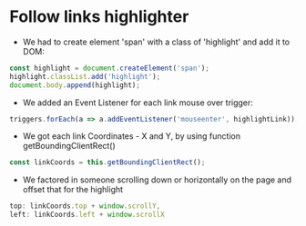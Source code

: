 <h1>Follow links highlighter</h1>

* We had to create element 'span' with a class of 'highlight' and add it to DOM:

```javascript
const highlight = document.createElement('span');
highlight.classList.add('highlight');
document.body.append(highlight);
```

* We added an Event Listener for each link mouse over trigger:

```javascript
triggers.forEach(a => a.addEventListener('mouseenter', highlightLink));
```

* We got each link Coordinates - X and Y, by using function getBoundingClientRect()

```javascript
const linkCoords = this.getBoundingClientRect();
```

* We factored in someone scrolling down or horizontally on the page and offset that for the highlight

```javascript
top: linkCoords.top + window.scrollY,
left: linkCoords.left + window.scrollX
```



